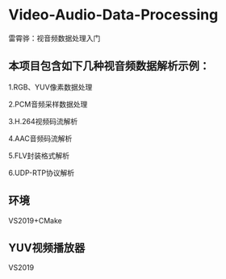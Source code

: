 # Video-Audio-Data-Processing
雷霄骅：视音频数据处理入门

## 本项目包含如下几种视音频数据解析示例：

1.RGB、YUV像素数据处理

2.PCM音频采样数据处理

3.H.264视频码流解析

4.AAC音频码流解析

5.FLV封装格式解析

6.UDP-RTP协议解析

## 环境
VS2019+CMake

## YUV视频播放器
VS2019
